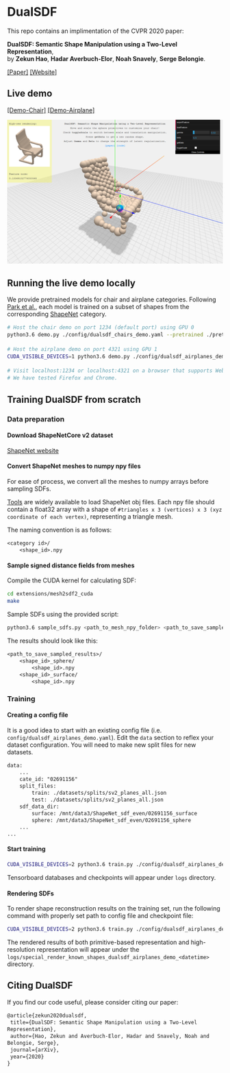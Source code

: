 # DualSDF

This repo contains an implimentation of the CVPR 2020 paper:  

**DualSDF: Semantic Shape Manipulation using a Two-Level Representation**,  
by **Zekun Hao**, **Hadar Averbuch-Elor**, **Noah Snavely**, **Serge Belongie**.  

[[Paper]](https://arxiv.org/pdf/2004.02869.pdf) 
[[Website]](http://www.cs.cornell.edu/~hadarelor/dualsdf/)

## Live demo
[[Demo-Chair]](http://35.202.137.6:8080/) [[Demo-Airplane]](http://35.202.137.6:8081/)

[![DualSDF Demo](dualsdf_demo_snap.png)](http://35.202.137.6:8080/)  

## Running the live demo locally
We provide pretrained models for chair and airplane categories. Following [Park et al.](https://github.com/facebookresearch/DeepSDF), each model is trained on a subset of shapes from the corresponding [ShapeNet](https://www.shapenet.org/) category.

```bash
# Host the chair demo on port 1234 (default port) using GPU 0
python3.6 demo.py ./config/dualsdf_chairs_demo.yaml --pretrained ./pretrained/dualsdf_chairs_demo/epoch_2799.pth

# Host the airplane demo on port 4321 using GPU 1
CUDA_VISIBLE_DEVICES=1 python3.6 demo.py ./config/dualsdf_airplanes_demo.yaml --pretrained ./pretrained/dualsdf_airplanes_demo/epoch_2799.pth --port 4321

# Visit localhost:1234 or localhost:4321 on a browser that supports WebGL.
# We have tested Firefox and Chrome.
```

## Training DualSDF from scratch
### Data preparation

#### Download ShapeNetCore v2 dataset

[ShapeNet website](https://www.shapenet.org/)

#### Convert ShapeNet meshes to numpy npy files

For ease of process, we convert all the meshes to numpy arrays before sampling SDFs.

[Tools](https://www.shapenet.org/tools) are widely available to load ShapeNet obj files. Each npy file should contain a float32 array with a shape of `#triangles x 3 (vertices) x 3 (xyz coordinate of each vertex)`, representing a triangle mesh.

The naming convention is as follows:
```
<category id>/
    <shape_id>.npy
```

#### Sample signed distance fields from meshes

Compile the CUDA kernel for calculating SDF:  
```bash
cd extensions/mesh2sdf2_cuda
make
```

Sample SDFs using the provided script:
```bash
python3.6 sample_sdfs.py <path_to_mesh_npy_folder> <path_to_save_sampled_results>
```
The results should look like this:
```
<path_to_save_sampled_results>/
    <shape_id>_sphere/
        <shape_id>.npy
    <shape_id>_surface/
        <shape_id>.npy
```

### Training
#### Creating a config file
It is a good idea to start with an existing config file (i.e. `config/dualsdf_airplanes_demo.yaml`). Edit the `data` section to reflex your dataset configuration. You will need to make new split files for new datasets.
```
data:
    ...
    cate_id: "02691156"
    split_files:
        train: ./datasets/splits/sv2_planes_all.json
        test: ./datasets/splits/sv2_planes_all.json
    sdf_data_dir:
        surface: /mnt/data3/ShapeNet_sdf_even/02691156_surface
        sphere: /mnt/data3/ShapeNet_sdf_even/02691156_sphere
    ...
...
```
#### Start training
```bash
CUDA_VISIBLE_DEVICES=2 python3.6 train.py ./config/dualsdf_airplanes_demo.yaml
```
Tensorboard databases and checkpoints will appear under `logs` directory.

#### Rendering SDFs
To render shape reconstruction results on the training set, run the following command with properly set path to config file and checkpoint file:
```bash
CUDA_VISIBLE_DEVICES=2 python3.6 train.py ./config/dualsdf_airplanes_demo.yaml --resume --pretrained ./pretrained/dualsdf_airplanes_demo/epoch_2799.pth --special render_known_shapes
```
The rendered results of both primitive-based representation and high-resolution representation will appear under the `logs/special_render_known_shapes_dualsdf_airplanes_demo_<datetime>` directory.


## Citing DualSDF

If you find our code useful, please consider citing our paper:

```
@article{zekun2020dualsdf,
 title={DualSDF: Semantic Shape Manipulation using a Two-Level Representation},
 author={Hao, Zekun and Averbuch-Elor, Hadar and Snavely, Noah and Belongie, Serge},
 journal={arXiv},
 year={2020}
}
```
